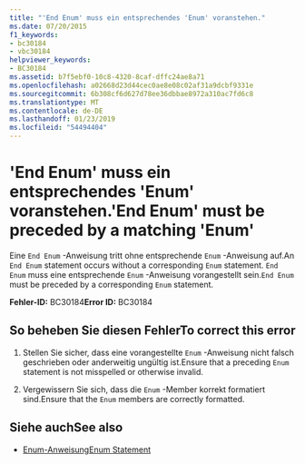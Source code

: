 ```yaml
---
title: "'End Enum' muss ein entsprechendes 'Enum' voranstehen."
ms.date: 07/20/2015
f1_keywords:
- bc30184
- vbc30184
helpviewer_keywords:
- BC30184
ms.assetid: b7f5ebf0-10c8-4320-8caf-dffc24ae8a71
ms.openlocfilehash: a02668d23d44cec0ae8e08c02af31a9dcbf9331e
ms.sourcegitcommit: 6b308cf6d627d78ee36dbbae8972a310ac7fd6c8
ms.translationtype: MT
ms.contentlocale: de-DE
ms.lasthandoff: 01/23/2019
ms.locfileid: "54494404"
---
```

# <a name="end-enum-must-be-preceded-by-a-matching-enum"></a><span data-ttu-id="9e48b-102">'End Enum' muss ein entsprechendes 'Enum' voranstehen.</span><span class="sxs-lookup"><span data-stu-id="9e48b-102">'End Enum' must be preceded by a matching 'Enum'</span></span>
<span data-ttu-id="9e48b-103">Eine `End Enum` -Anweisung tritt ohne entsprechende `Enum` -Anweisung auf.</span><span class="sxs-lookup"><span data-stu-id="9e48b-103">An `End Enum` statement occurs without a corresponding `Enum` statement.</span></span> <span data-ttu-id="9e48b-104">`End Enum` muss eine entsprechende `Enum` -Anweisung vorangestellt sein.</span><span class="sxs-lookup"><span data-stu-id="9e48b-104">`End Enum` must be preceded by a corresponding `Enum` statement.</span></span>  
  
 <span data-ttu-id="9e48b-105">**Fehler-ID:** BC30184</span><span class="sxs-lookup"><span data-stu-id="9e48b-105">**Error ID:** BC30184</span></span>  
  
## <a name="to-correct-this-error"></a><span data-ttu-id="9e48b-106">So beheben Sie diesen Fehler</span><span class="sxs-lookup"><span data-stu-id="9e48b-106">To correct this error</span></span>  
  
1.  <span data-ttu-id="9e48b-107">Stellen Sie sicher, dass eine vorangestellte `Enum` -Anweisung nicht falsch geschrieben oder anderweitig ungültig ist.</span><span class="sxs-lookup"><span data-stu-id="9e48b-107">Ensure that a preceding `Enum` statement is not misspelled or otherwise invalid.</span></span>  
  
2.  <span data-ttu-id="9e48b-108">Vergewissern Sie sich, dass die `Enum` -Member korrekt formatiert sind.</span><span class="sxs-lookup"><span data-stu-id="9e48b-108">Ensure that the `Enum` members are correctly formatted.</span></span>  
  
## <a name="see-also"></a><span data-ttu-id="9e48b-109">Siehe auch</span><span class="sxs-lookup"><span data-stu-id="9e48b-109">See also</span></span>
- [<span data-ttu-id="9e48b-110">Enum-Anweisung</span><span class="sxs-lookup"><span data-stu-id="9e48b-110">Enum Statement</span></span>](../../visual-basic/language-reference/statements/enum-statement.md)
